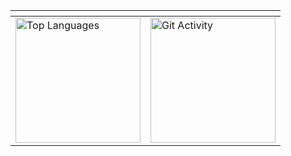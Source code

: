 <div align="left">

|<!-- -->    | <!-- -->   |
| ------------- | ------------- |
| <a href="https://github.com/bozoten"><img height=200 align="center" src="https://github-readme-stats.vercel.app/api/top-langs/?username=bozoten&theme=swift&hide_border=true&border_radius=6&include_all_commits=true&type=svg&count_private=true&layout=compact" alt="Top Languages"/></a>  | <a href="https://github.com/bozoten"><img align="center" height=200  src="https://streak-stats.demolab.com?user=bozoten&theme=swift&hide_border=true&border_radius=6&date_format=M%20j%5B%2C%20Y%5D&type=svg" alt="Git Activity"/></a> 
</div>
</div>


